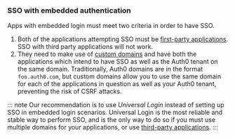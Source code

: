 ### SSO with embedded authentication

Apps with embedded login must meet two criteria in order to have SSO.

1. Both of the applications attempting SSO must be [first-party applications](/applications/concepts/app-types-first-third-party#first-party-applications). SSO with third party applications will not work.
1. They need to make use of [custom domains](/custom-domains) and have both the applications which intend to have SSO as well as the Auth0 tenant on the same domain. Traditionally, Auth0 domains are in the format `foo.auth0.com`, but custom domains allow you to use the same domain for each of the applications in question as well as your Auth0 tenant, preventing the risk of CSRF attacks.

::: note
Our recommendation is to use <dfn data-key="universal-login">Universal Login</dfn> instead of setting up SSO in embedded login scenarios. Universal Login is the most reliable and stable way to perform SSO, and is the only way to do so if you must use multiple domains for your applications, or use [third-party applications](/applications/concepts/app-types-first-third-party#third-party-applications).
:::
